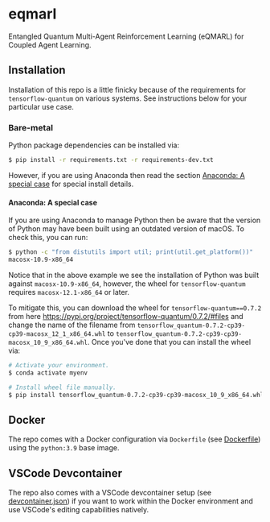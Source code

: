 # eqmarl
Entangled Quantum Multi-Agent Reinforcement Learning (eQMARL) for Coupled Agent Learning.

## Installation

Installation of this repo is a little finicky because of the requirements for `tensorflow-quantum` on various systems. See instructions below for your particular use case.

### Bare-metal

Python package dependencies can be installed via:

```bash
$ pip install -r requirements.txt -r requirements-dev.txt
```

However, if you are using Anaconda then read the section [Anaconda: A special case](#anaconda-a-special-case) for special install details.

#### Anaconda: A special case

If you are using Anaconda to manage Python then be aware that the version of Python may have been built using an outdated version of macOS. To check this, you can run:

```bash
$ python -c "from distutils import util; print(util.get_platform())"
macosx-10.9-x86_64
```

Notice that in the above example we see the installation of Python was built against `macosx-10.9-x86_64`, however, the wheel for `tensorflow-quantum` requires `macosx-12.1-x86_64` or later.

To mitigate this, you can download the wheel for `tensorflow-quantum==0.7.2` from here <https://pypi.org/project/tensorflow-quantum/0.7.2/#files> and change the name of the filename from `tensorflow_quantum-0.7.2-cp39-cp39-macosx_12_1_x86_64.whl` to `tensorflow_quantum-0.7.2-cp39-cp39-macosx_10_9_x86_64.whl`. Once you've done that you can install the wheel via:

```bash
# Activate your environment.
$ conda activate myenv

# Install wheel file manually.
$ pip install tensorflow_quantum-0.7.2-cp39-cp39-macosx_10_9_x86_64.whl
```

## Docker

The repo comes with a Docker configuration via `Dockerfile` (see [Dockerfile](./Dockerfile)) using the `python:3.9` base image.

## VSCode Devcontainer

The repo also comes with a VSCode devcontainer setup (see [devcontainer.json](./.devcontainer/devcontainer.json)) if you want to work within the Docker environment and use VSCode's editing capabilities natively.